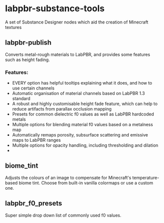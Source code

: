 # labpbr-substance-tools
A set of Substance Designer nodes which aid the creation of Minecraft textures

## labpbr-publish
Converts metal-rough materials to LabPBR, and provides some features such as height fading.
### Features:
- EVERY option has helpful tooltips explaining what it does, and how to use certain channels
- Automatic organisation of material channels based on LabPBR 1.3 standard
- A robust and highly customisable height fade feature, which can help to reduce artifacts from parallax occlusion mapping
- Presets for common dielectric f0 values as well as LabPBR hardcoded metals
- Multiple options for blending material f0 values based on a metalness map
- Automatically remaps porosity, subsurface scattering and emissive maps to LabPBR ranges
- Multiple options for opacity handling, including thresholding and dilation
- 
## biome_tint
Adjusts the colours of an image to compensate for Minecraft's temperature-based biome tint. Choose from built-in vanilla colormaps or use a custom one.

## labpbr_f0_presets
Super simple drop down list of commonly used f0 values.
